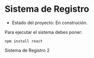 <h1> Sistema de Registro </h1>

- Estado del proyecto: En construción.

Para ejecutar el sistema debes poner:

```npm install react```

Sistema de Registro 2
